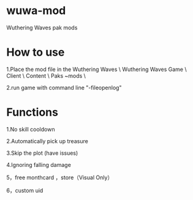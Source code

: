 # wuwa-mod
Wuthering Waves pak mods


# How to use
1.Place the mod file in the Wuthering Waves \ Wuthering Waves Game \ Client \ Content \ Paks \~mods \

2.run game with command line "-fileopenlog"

# Functions

1.No skill cooldown

2.Automatically pick up treasure 

3.Skip the plot (have issues)

4.Ignoring falling damage

5，free monthcard ，store（Visual Only）

6，custom uid 




